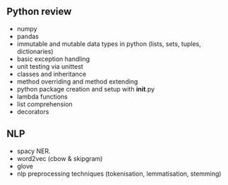 ## Python review

- numpy
- pandas
- immutable and mutable data types in python (lists, sets, tuples, dictionaries)
- basic exception handling
- unit testing via unittest
- classes and inheritance
- method overriding and method extending
- python package creation and setup with __init__.py
- lambda functions
- list comprehension
- decorators


## NLP
- spacy NER.
- word2vec (cbow & skipgram)
- glove
- nlp preprocessing techniques (tokenisation, lemmatisation, stemming)

